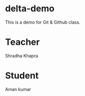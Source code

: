 # delta-demo
This is a demo for Git &amp; Github class.

# Teacher
Shradha Khapra

# Student
Aman kumar
